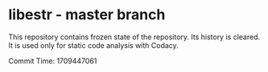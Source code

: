 # libestr - master branch

This repository contains frozen state of the repository.
Its history is cleared. It is used only for static code
analysis with Codacy.

Commit Time: 1709447061